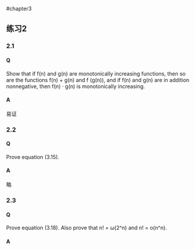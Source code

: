 #chapter3

## 练习2
### 2.1
#### Q  
Show that if f(n) and g(n) are monotonically increasing functions, then so are the functions f(n) + g(n) and f (g(n)), and if f(n) and g(n) are in addition nonnegative, then f(n) · g(n) is monotonically increasing.
#### A 
易证
### 2.2
#### Q 
Prove equation (3.15).
#### A 
略 

### 2.3
#### Q
Prove equation (3.18). Also prove that n! = ω(2^n) and n! = o(n^n).
#### A 
